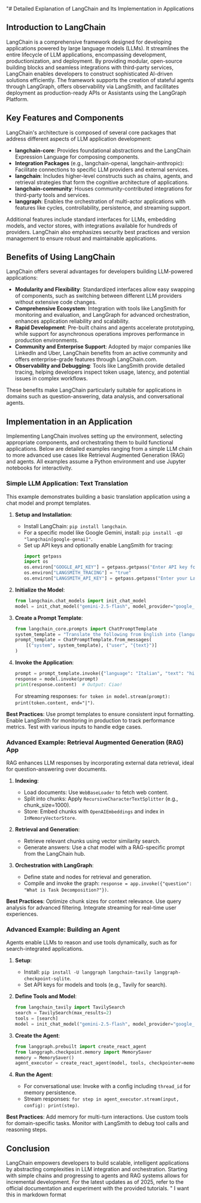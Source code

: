 "# Detailed Explanation of LangChain and Its Implementation in Applications

## Introduction to LangChain

LangChain is a comprehensive framework designed for developing applications powered by large language models (LLMs). It streamlines the entire lifecycle of LLM applications, encompassing development, productionization, and deployment. By providing modular, open-source building blocks and seamless integrations with third-party services, LangChain enables developers to construct sophisticated AI-driven solutions efficiently. The framework supports the creation of stateful agents through LangGraph, offers observability via LangSmith, and facilitates deployment as production-ready APIs or Assistants using the LangGraph Platform.

## Key Features and Components

LangChain's architecture is composed of several core packages that address different aspects of LLM application development:

- **langchain-core**: Provides foundational abstractions and the LangChain Expression Language for composing components.
- **Integration Packages** (e.g., langchain-openai, langchain-anthropic): Facilitate connections to specific LLM providers and external services.
- **langchain**: Includes higher-level constructs such as chains, agents, and retrieval strategies that form the cognitive architecture of applications.
- **langchain-community**: Houses community-contributed integrations for third-party tools and services.
- **langgraph**: Enables the orchestration of multi-actor applications with features like cycles, controllability, persistence, and streaming support.

Additional features include standard interfaces for LLMs, embedding models, and vector stores, with integrations available for hundreds of providers. LangChain also emphasizes security best practices and version management to ensure robust and maintainable applications.

## Benefits of Using LangChain

LangChain offers several advantages for developers building LLM-powered applications:

- **Modularity and Flexibility**: Standardized interfaces allow easy swapping of components, such as switching between different LLM providers without extensive code changes.
- **Comprehensive Ecosystem**: Integration with tools like LangSmith for monitoring and evaluation, and LangGraph for advanced orchestration, enhances application reliability and scalability.
- **Rapid Development**: Pre-built chains and agents accelerate prototyping, while support for asynchronous operations improves performance in production environments.
- **Community and Enterprise Support**: Adopted by major companies like LinkedIn and Uber, LangChain benefits from an active community and offers enterprise-grade features through LangChain.com.
- **Observability and Debugging**: Tools like LangSmith provide detailed tracing, helping developers inspect token usage, latency, and potential issues in complex workflows.

These benefits make LangChain particularly suitable for applications in domains such as question-answering, data analysis, and conversational agents.

## Implementation in an Application

Implementing LangChain involves setting up the environment, selecting appropriate components, and orchestrating them to build functional applications. Below are detailed examples ranging from a simple LLM chain to more advanced use cases like Retrieval Augmented Generation (RAG) and agents. All examples assume a Python environment and use Jupyter notebooks for interactivity.

### Simple LLM Application: Text Translation

This example demonstrates building a basic translation application using a chat model and prompt templates.

1. **Setup and Installation**:
   - Install LangChain: `pip install langchain`.
   - For a specific model like Google Gemini, install: `pip install -qU "langchain[google-genai]"`.
   - Set up API keys and optionally enable LangSmith for tracing:
     ```python
     import getpass
     import os
     os.environ["GOOGLE_API_KEY"] = getpass.getpass("Enter API key for Google Gemini: ")
     os.environ["LANGSMITH_TRACING"] = "true"
     os.environ["LANGSMITH_API_KEY"] = getpass.getpass("Enter your LangSmith API key: ")
     ```

2. **Initialize the Model**:
   ```python
   from langchain.chat_models import init_chat_model
   model = init_chat_model("gemini-2.5-flash", model_provider="google_genai")
   ```

3. **Create a Prompt Template**:
   ```python
   from langchain_core.prompts import ChatPromptTemplate
   system_template = "Translate the following from English into {language}"
   prompt_template = ChatPromptTemplate.from_messages(
       [("system", system_template), ("user", "{text}")]
   )
   ```

4. **Invoke the Application**:
   ```python
   prompt = prompt_template.invoke({"language": "Italian", "text": "hi!"})
   response = model.invoke(prompt)
   print(response.content)  # Output: Ciao!
   ```
   For streaming responses: `for token in model.stream(prompt): print(token.content, end="|")`.

**Best Practices**: Use prompt templates to ensure consistent input formatting. Enable LangSmith for monitoring in production to track performance metrics. Test with various inputs to handle edge cases.

### Advanced Example: Retrieval Augmented Generation (RAG) App

RAG enhances LLM responses by incorporating external data retrieval, ideal for question-answering over documents.

1. **Indexing**:
   - Load documents: Use `WebBaseLoader` to fetch web content.
   - Split into chunks: Apply `RecursiveCharacterTextSplitter` (e.g., chunk_size=1000).
   - Store: Embed chunks with `OpenAIEmbeddings` and index in `InMemoryVectorStore`.

2. **Retrieval and Generation**:
   - Retrieve relevant chunks using vector similarity search.
   - Generate answers: Use a chat model with a RAG-specific prompt from the LangChain hub.

3. **Orchestration with LangGraph**:
   - Define state and nodes for retrieval and generation.
   - Compile and invoke the graph: `response = app.invoke({"question": "What is Task Decomposition?"})`.

**Best Practices**: Optimize chunk sizes for context relevance. Use query analysis for advanced filtering. Integrate streaming for real-time user experiences.

### Advanced Example: Building an Agent

Agents enable LLMs to reason and use tools dynamically, such as for search-integrated applications.

1. **Setup**:
   - Install: `pip install -U langgraph langchain-tavily langgraph-checkpoint-sqlite`.
   - Set API keys for models and tools (e.g., Tavily for search).

2. **Define Tools and Model**:
   ```python
   from langchain_tavily import TavilySearch
   search = TavilySearch(max_results=2)
   tools = [search]
   model = init_chat_model("gemini-2.5-flash", model_provider="google_genai")
   ```

3. **Create the Agent**:
   ```python
   from langgraph.prebuilt import create_react_agent
   from langgraph.checkpoint.memory import MemorySaver
   memory = MemorySaver()
   agent_executor = create_react_agent(model, tools, checkpointer=memory)
   ```

4. **Run the Agent**:
   - For conversational use: Invoke with a config including `thread_id` for memory persistence.
   - Stream responses: `for step in agent_executor.stream(input, config): print(step)`.

**Best Practices**: Add memory for multi-turn interactions. Use custom tools for domain-specific tasks. Monitor with LangSmith to debug tool calls and reasoning steps.

## Conclusion

LangChain empowers developers to build scalable, intelligent applications by abstracting complexities in LLM integration and orchestration. Starting with simple chains and progressing to agents and RAG systems allows for incremental development. For the latest updates as of 2025, refer to the official documentation and experiment with the provided tutorials. "   I want this in markdown format
